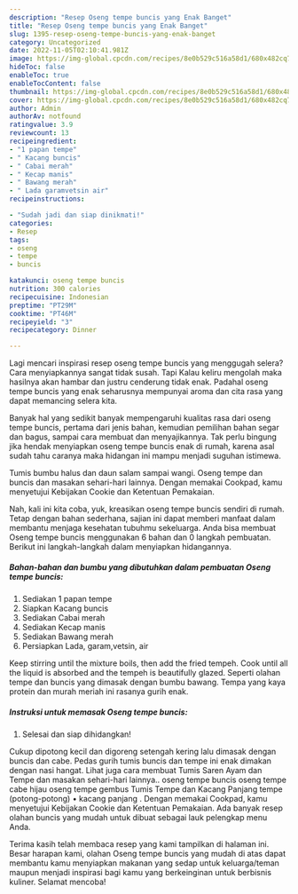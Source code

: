 ```yaml
---
description: "Resep Oseng tempe buncis yang Enak Banget"
title: "Resep Oseng tempe buncis yang Enak Banget"
slug: 1395-resep-oseng-tempe-buncis-yang-enak-banget
category: Uncategorized
date: 2022-11-05T02:10:41.981Z
image: https://img-global.cpcdn.com/recipes/8e0b529c516a58d1/680x482cq70/oseng-tempe-buncis-foto-resep-utama.jpg
hideToc: false
enableToc: true
enableTocContent: false
thumbnail: https://img-global.cpcdn.com/recipes/8e0b529c516a58d1/680x482cq70/oseng-tempe-buncis-foto-resep-utama.jpg
cover: https://img-global.cpcdn.com/recipes/8e0b529c516a58d1/680x482cq70/oseng-tempe-buncis-foto-resep-utama.jpg
author: Admin
authorAv: notfound
ratingvalue: 3.9
reviewcount: 13
recipeingredient:
- "1 papan tempe"
- " Kacang buncis"
- " Cabai merah"
- " Kecap manis"
- " Bawang merah"
- " Lada garamvetsin air"
recipeinstructions:

- "Sudah jadi dan siap dinikmati!"
categories:
- Resep
tags:
- oseng
- tempe
- buncis

katakunci: oseng tempe buncis 
nutrition: 300 calories
recipecuisine: Indonesian
preptime: "PT29M"
cooktime: "PT46M"
recipeyield: "3"
recipecategory: Dinner

---
```



Lagi mencari inspirasi resep oseng tempe buncis yang menggugah selera? Cara menyiapkannya sangat tidak susah. Tapi Kalau keliru mengolah maka hasilnya akan hambar dan justru cenderung tidak enak. Padahal oseng tempe buncis yang enak seharusnya mempunyai aroma dan cita rasa yang dapat memancing selera kita.


Banyak hal yang sedikit banyak mempengaruhi kualitas rasa dari oseng tempe buncis, pertama dari jenis bahan, kemudian pemilihan bahan segar dan bagus, sampai cara membuat dan menyajikannya. Tak perlu bingung jika hendak menyiapkan oseng tempe buncis enak di rumah, karena asal sudah tahu caranya maka hidangan ini mampu menjadi suguhan istimewa.

Tumis bumbu halus dan daun salam sampai wangi. Oseng tempe dan buncis dan masakan sehari-hari lainnya. Dengan memakai Cookpad, kamu menyetujui Kebijakan Cookie dan Ketentuan Pemakaian.


Nah, kali ini kita coba, yuk, kreasikan oseng tempe buncis sendiri di rumah. Tetap dengan bahan sederhana, sajian ini dapat memberi manfaat dalam membantu menjaga kesehatan tubuhmu sekeluarga. Anda bisa membuat Oseng tempe buncis menggunakan 6 bahan dan 0 langkah pembuatan. Berikut ini langkah-langkah dalam menyiapkan hidangannya.

<!--inarticleads1-->

##### Bahan-bahan dan bumbu yang dibutuhkan dalam pembuatan Oseng tempe buncis:

1. Sediakan 1 papan tempe
1. Siapkan  Kacang buncis
1. Sediakan  Cabai merah
1. Sediakan  Kecap manis
1. Sediakan  Bawang merah
1. Persiapkan  Lada, garam,vetsin, air


Keep stirring until the mixture boils, then add the fried tempeh. Cook until all the liquid is absorbed and the tempeh is beautifully glazed. Seperti olahan tempe dan buncis yang dimasak dengan bumbu bawang. Tempa yang kaya protein dan murah meriah ini rasanya gurih enak. 

<!--inarticleads2-->

##### Instruksi untuk memasak Oseng tempe buncis:


1. Selesai dan siap dihidangkan!

Cukup dipotong kecil dan digoreng setengah kering lalu dimasak dengan buncis dan cabe. Pedas gurih tumis buncis dan tempe ini enak dimakan dengan nasi hangat. Lihat juga cara membuat Tumis Saren Ayam dan Tempe dan masakan sehari-hari lainnya.. oseng tempe buncis oseng tempe cabe hijau oseng tempe gembus Tumis Tempe dan Kacang Panjang tempe (potong-potong) • kacang panjang . Dengan memakai Cookpad, kamu menyetujui Kebijakan Cookie dan Ketentuan Pemakaian. Ada banyak resep olahan buncis yang mudah untuk dibuat sebagai lauk pelengkap menu Anda. 

Terima kasih telah membaca resep yang kami tampilkan di halaman ini. Besar harapan kami, olahan Oseng tempe buncis yang mudah di atas dapat membantu kamu menyiapkan makanan yang sedap untuk keluarga/teman maupun menjadi inspirasi bagi kamu yang berkeinginan untuk berbisnis kuliner. Selamat mencoba!
